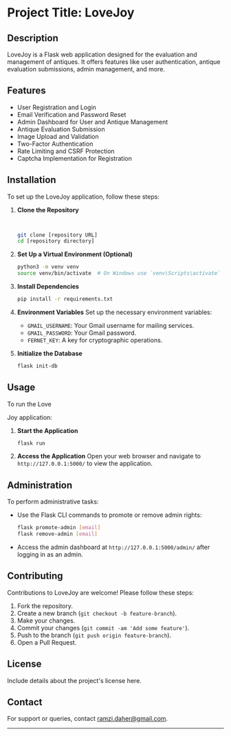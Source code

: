 # Project Title: LoveJoy

## Description
LoveJoy is a Flask web application designed for the evaluation and management of antiques. It offers features like user authentication, antique evaluation submissions, admin management, and more.

## Features
- User Registration and Login
- Email Verification and Password Reset
- Admin Dashboard for User and Antique Management
- Antique Evaluation Submission
- Image Upload and Validation
- Two-Factor Authentication
- Rate Limiting and CSRF Protection
- Captcha Implementation for Registration

## Installation
To set up the LoveJoy application, follow these steps:

1. **Clone the Repository**
   ```sh
  

   git clone [repository URL]
   cd [repository directory]
   ```

2. **Set Up a Virtual Environment (Optional)**
   ```sh
   python3 -m venv venv
   source venv/bin/activate  # On Windows use `venv\Scripts\activate`
   ```

3. **Install Dependencies**
   ```sh
   pip install -r requirements.txt
   ```

4. **Environment Variables**
   Set up the necessary environment variables:
   - `GMAIL_USERNAME`: Your Gmail username for mailing services.
   - `GMAIL_PASSWORD`: Your Gmail password.
   - `FERNET_KEY`: A key for cryptographic operations.

5. **Initialize the Database**
   ```sh
   flask init-db
   ```

## Usage
To run the Love

Joy application:

1. **Start the Application**
   ```sh
   flask run
   ```

2. **Access the Application**
   Open your web browser and navigate to `http://127.0.0.1:5000/` to view the application.

## Administration
To perform administrative tasks:

- Use the Flask CLI commands to promote or remove admin rights:
  ```sh
  flask promote-admin [email]
  flask remove-admin [email]
  ```

- Access the admin dashboard at `http://127.0.0.1:5000/admin/` after logging in as an admin.

## Contributing
Contributions to LoveJoy are welcome! Please follow these steps:

1. Fork the repository.
2. Create a new branch (`git checkout -b feature-branch`).
3. Make your changes.
4. Commit your changes (`git commit -am 'Add some feature'`).
5. Push to the branch (`git push origin feature-branch`).
6. Open a Pull Request.

## License
Include details about the project's license here.

## Contact
For support or queries, contact ramzi.daher@gmail.com.

---

